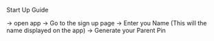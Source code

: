Start Up Guide

-> open app
-> Go to the sign up page
-> Enter you Name (This will the name displayed on the app)
-> Generate your Parent Pin
